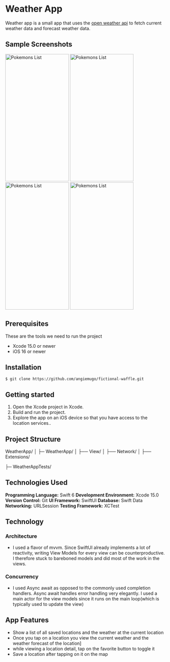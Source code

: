 # Weather App 
Weather app is a small app that uses the [open weather api](https://openweathermap.org/api) to fetch current weather data and forecast weather data. 

## Sample Screenshots 
<img src="https://github.com/angiemugo/fictional-waffle/assets/23118371/dd7a752a-7703-49f4-a6c4-4bccace8b05a" width="200" height="400" alt="Pokemons List">
<img src="https://github.com/angiemugo/fictional-waffle/assets/23118371/6601e6f8-6c3d-4312-8073-44dda34ca0df" width="200" height="400" alt="Pokemons List">
<img src="https://github.com/angiemugo/fictional-waffle/assets/23118371/cd8bfed2-dcfc-4225-a018-08bf5750720f" width="200" height="400" alt="Pokemons List">
<img src="https://github.com/angiemugo/fictional-waffle/assets/23118371/98570c36-e530-4c91-bfc8-8aeb33db3b98" width="200" height="400" alt="Pokemons List">

## Prerequisites
These are the tools we need to run the project 
- Xcode 15.0 or newer 
- iOS 16 or newer

## Installation
`$ git clone https://github.com/angiemugo/fictional-waffle.git`

## Getting started 
1. Open the Xcode project in Xcode.
2. Build and run the project.
3. Explore the app on an iOS device so that you have access to the location services..

## Project Structure 

WeatherApp/
│
├─ WeatherApp/
│   ├── View/
│   ├── Network/
│   ├── Extensions/

├─ WeatherAppTests/

## Technologies Used
 **Programming Language:** Swift 6
 **Development Environment:** Xcode 15.0
 **Version Control:** Git
 **UI Framework:** SwiftUI
 **Database:** Swift Data 
 **Networking:** URLSession 
 **Testing Framework:** XCTest

## Technology
### Architecture 
- I used a flavor of mvvm. Since SwiftUI already implements a lot of reactivity, writing View Models for every view can be counterproductive. I therefore stuck to bareboned models and did most of the work in the views.

### Concurrency
- I used Async await as opposed to the commonly used completion handlers. Async await handles error handling very elegantly. I used a main actor for the view models since it runs on the main loop(which is typically used to update the view)

## App Features 
* Show a list of all saved locations and the weather at the current location 
* Once you tap on a location you view the current weather and the weather forecast of the location]
* while viewing a location detail, tap on the favorite button to toggle it 
* Save a location after tapping on it on the map 


